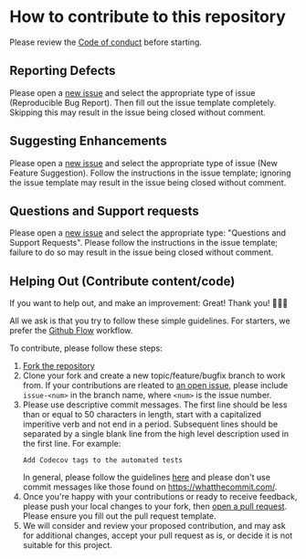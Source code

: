 # How to contribute to this repository

Please review the [Code of conduct] before starting.

## Reporting Defects

Please open a [new issue] and select the appropriate type of issue (Reproducible Bug
Report). Then fill out the issue template completely. Skipping this may result in the
issue being closed without comment.

## Suggesting Enhancements

Please open a [new issue] and select the appropriate type of issue (New Feature
Suggestion). Follow the instructions in the issue template; ignoring the issue
template may result in the issue being closed without comment.

## Questions and Support requests

Please open a [new issue] and select the appropriate type: "Questions and Support
Requests". Please follow the instructions in the issue template; failure to do so may
result in the issue being closed without comment.

## Helping Out (Contribute content/code)

If you want to help out, and make an improvement: Great! Thank you! 👏🎉💙

All we ask is that you try to follow these simple guidelines. For starters, we prefer
the [Github Flow] workflow.

To contribute, please follow these steps:

1. [Fork the repository]
2. Clone your fork and create a new topic/feature/bugfix branch to work from. If your
   contributions are rleated to [an open issue], please include `issue-<num>` in the
   branch name, where `<num>` is the issue number.
3. Please use descriptive commit messages. The first line should be less than or equal
   to 50 characters in length, start with a capitalized imperitive verb and not end in
   a period. Subsequent lines should be separated by a single blank line from the high
   level description used in the first line. For example:
   ```
   Add Codecov tags to the automated tests
   ```
   In general, please follow the guidelines
   [here](https://robots.thoughtbot.com/5-useful-tips-for-a-better-commit-message) and
   please don't use commit messages like those found on https://whatthecommit.com/.
4. Once you're happy with your contributions or ready to receive feedback, please push
   your local changes to your fork, then [open a pull request]. Please ensure you fill
   out the pull request template.
5. We will consider and review your proposed contribution, and may ask for additional
   changes, accept your pull request as is, or decide it is not suitable for this
   project.

[Code of conduct]: ../master/CODE_OF_CONDUCT.md
[an open issue]: ../../issues?q=is%3Aissue+is%3Aopen
[new issue]: ../../issues/new/choose
[open a pull request]: ../../compare
[Fork the repository]: ../../fork
[Github Flow]: https://guides.github.com/introduction/flow/
